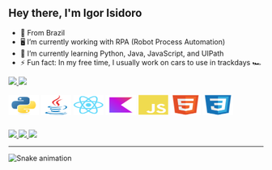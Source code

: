 ## Hey there, I'm Igor Isidoro

- 📍 From Brazil
- 🖥️ I’m currently working with RPA (Robot Process Automation)
- 🌱 I’m currently learning Python, Java, JavaScript, and UIPath
- ⚡ Fun fact: In my free time, I usually work on cars to use in trackdays 🏎️

<div>
  <a href="https://github.com/SpoonManiac">
    <img height="180" src="https://github-readme-stats.vercel.app/api?username=SpoonManiac&show_icons=true&theme=dracula&include_all_commits=true&count_private=true" />
    <img height="180" src="https://github-readme-stats.vercel.app/api/top-langs/?username=SpoonManiac&layout=compact&langs_count=16&theme=dracula" />
  </a>
</div>

<div style="display: inline_block"><br>
  <img align="center" alt="Python" height="40" width="60" src="https://raw.githubusercontent.com/devicons/devicon/master/icons/python/python-original.svg">
  <img align="center" alt="Java" height="40" width="60" src="https://raw.githubusercontent.com/devicons/devicon/master/icons/java/java-original.svg">
  <img align="center" alt="React" height="40" width="60" src="https://raw.githubusercontent.com/devicons/devicon/master/icons/react/react-original.svg">
  <img align="center" alt="Kotlin" height="40" width="60" src="https://raw.githubusercontent.com/devicons/devicon/master/icons/kotlin/kotlin-original.svg">
  <img align="center" alt="JavaScript" height="40" width="60" src="https://raw.githubusercontent.com/devicons/devicon/master/icons/javascript/javascript-plain.svg">
  <img align="center" alt="HTML5" height="40" width="60" src="https://raw.githubusercontent.com/devicons/devicon/master/icons/html5/html5-original.svg">
  <img align="center" alt="CSS3" height="40" width="60" src="https://raw.githubusercontent.com/devicons/devicon/master/icons/css3/css3-original.svg">
</div>

##

<div>
  <a href="https://www.linkedin.com/in/igor-isidoro/" target="_blank">
    <img src="https://img.shields.io/badge/-LinkedIn-%230077B5?style=for-the-badge&logo=linkedin&logoColor=white">
  </a>
  <a href="mailto:igorisidorodesouza@gmail.com">
    <img src="https://img.shields.io/badge/-Gmail-D14836?style=for-the-badge&logo=gmail&logoColor=white">
  </a>
  <a href="#" target="_blank">
    <img src="https://img.shields.io/badge/Discord-7289DA?style=for-the-badge&logo=discord&logoColor=white">
  </a>
</div>

---

![Snake animation](https://SpoonManiac.github.io/SpoonManiac/github-contribution-grid-snake.svg)
